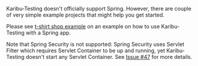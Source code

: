 Karibu-Testing doesn't officially support Spring. However, there are couple of very
simple example projects that might help you get started.

Please see [t-shirt shop example](https://github.com/mvysny/t-shirt-shop-example) on
an example on how to use Karibu-Testing with a Spring app.

Note that Spring Security is not supported: Spring Security uses Servlet Filter
which requires Servlet Container to be up and running, yet Karibu-Testing doesn't
start any Servlet Container. See [Issue #47](https://github.com/mvysny/karibu-testing/issues/47)
for more details.
